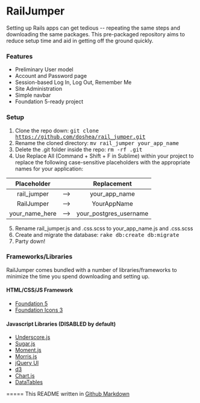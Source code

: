 # RailJumper

Setting up Rails apps can get tedious -- repeating the same steps and downloading the same packages. This pre-packaged repository aims to reduce setup time and aid in getting off the ground quickly.

### Features
  * Preliminary User model
  * Account and Password page
  * Session-based Log In, Log Out, Remember Me
  * Site Administration
  * Simple navbar
  * Foundation 5-ready project

### Setup
1. Clone the repo down: <tt>git clone https://github.com/doshea/rail_jumper.git</tt>
2. Rename the cloned directory: <tt>mv rail_jumper your_app_name</tt>
3. Delete the .git folder inside the repo: <tt>rm -rf .git</tt>
4. Use Replace All (Command + Shift + F in Sublime) within your project to replace the following case-sensitive placeholders with the appropriate names for your application:

  | Placeholder         |          |           Replacement         |
  | :------------: |:-----:|:--------------------:|
  | rail_jumper         |   --> |        your_app_name       |
  | RailJumper          |   --> |         YourAppName        |
  | your_name_here |   --> | your_postgres_username |

5. Rename rail_jumper.js and .css.scss to your_app_name.js and .css.scss
6. Create and migrate the database: <tt>rake db:create db:migrate</tt>
7. Party down!

### Frameworks/Libraries
RailJumper comes bundled with a number of libraries/frameworks to minimize the time you spend downloading and setting up.

#### HTML/CSS/JS Framework
  * [Foundation 5](http://foundation.zurb.com/docs/)
  * [Foundation Icons 3](http://zurb.com/playground/foundation-icon-fonts-3)

#### Javascript Libraries (DISABLED by default)
  * [Underscore.js](http://underscorejs.org/)
  * [Sugar.js](http://sugarjs.com/)
  * [Moment.js](http://momentjs.com/)
  * [Morris.js](http://momentjs.com/)
  * [jQuery UI](https://jqueryui.com/)
  * [d3](http://d3js.org/)
  * [Chart.js](http://www.chartjs.org/)
  * [DataTables](https://datatables.net/)

=====
This README written in [Github Markdown](https://github.com/adam-p/markdown-here/wiki/Markdown-Cheatsheet)